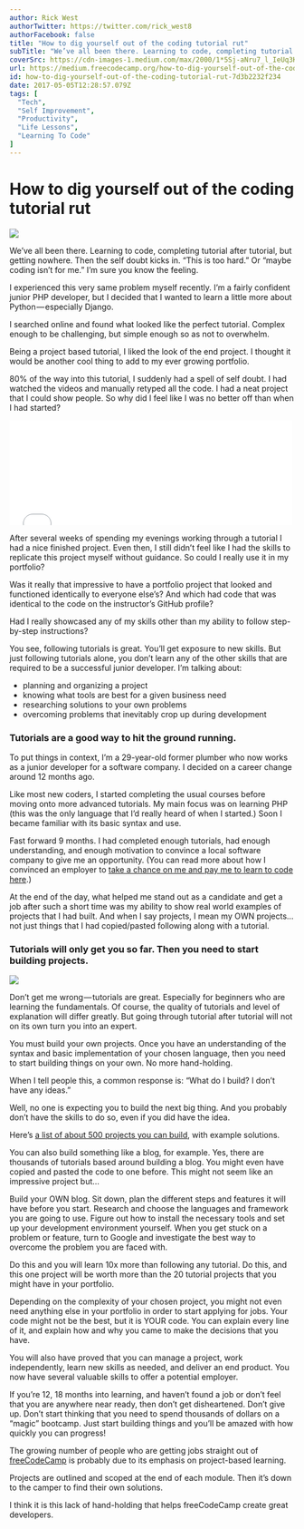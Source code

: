 ```yaml
---
author: Rick West
authorTwitter: https://twitter.com/rick_west8
authorFacebook: false
title: "How to dig yourself out of the coding tutorial rut"
subTitle: "We’ve all been there. Learning to code, completing tutorial after tutorial, but getting nowhere. Then the self doubt kicks in. “This is t..."
coverSrc: https://cdn-images-1.medium.com/max/2000/1*5Sj-aNru7_l_IeUq3KNGXw.jpeg
url: https://medium.freecodecamp.org/how-to-dig-yourself-out-of-the-coding-tutorial-rut-7d3b2232f234
id: how-to-dig-yourself-out-of-the-coding-tutorial-rut-7d3b2232f234
date: 2017-05-05T12:28:57.079Z
tags: [
  "Tech",
  "Self Improvement",
  "Productivity",
  "Life Lessons",
  "Learning To Code"
]
---
```

# How to dig yourself out of the coding tutorial rut







![](https://cdn-images-1.medium.com/max/2000/1*5Sj-aNru7_l_IeUq3KNGXw.jpeg)







We’ve all been there. Learning to code, completing tutorial after tutorial, but getting nowhere. Then the self doubt kicks in. “This is too hard.” Or “maybe coding isn’t for me.” I’m sure you know the feeling.

I experienced this very same problem myself recently. I’m a fairly confident junior PHP developer, but I decided that I wanted to learn a little more about Python — especially Django.

I searched online and found what looked like the perfect tutorial. Complex enough to be challenging, but simple enough so as not to overwhelm.

Being a project based tutorial, I liked the look of the end project. I thought it would be another cool thing to add to my ever growing portfolio.

80% of the way into this tutorial, I suddenly had a spell of self doubt. I had watched the videos and manually retyped all the code. I had a neat project that I could show people. So why did I feel like I was no better off than when I had started?





<iframe data-width="500" data-height="185" width="500" height="185" src="/media/2f7bb09121e8ac606031f0ffa246dffd?postId=7d3b2232f234" data-media-id="2f7bb09121e8ac606031f0ffa246dffd" data-thumbnail="https://i.embed.ly/1/image?url=https%3A%2F%2Fpbs.twimg.com%2Fmedia%2FCCpgya-UIAA8uar.jpg%3Alarge&amp;key=4fce0568f2ce49e8b54624ef71a8a5bd" allowfullscreen="" frameborder="0"></iframe>





After several weeks of spending my evenings working through a tutorial I had a nice finished project. Even then, I still didn’t feel like I had the skills to replicate this project myself without guidance. So could I really use it in my portfolio?

Was it really that impressive to have a portfolio project that looked and functioned identically to everyone else’s? And which had code that was identical to the code on the instructor’s GitHub profile?

Had I really showcased any of my skills other than my ability to follow step-by-step instructions?

You see, following tutorials is great. You’ll get exposure to new skills. But just following tutorials alone, you don’t learn any of the other skills that are required to be a successful junior developer. I’m talking about:

*   planning and organizing a project
*   knowing what tools are best for a given business need
*   researching solutions to your own problems
*   overcoming problems that inevitably crop up during development

### Tutorials are a good way to hit the ground running.

To put things in context, I’m a 29-year-old former plumber who now works as a junior developer for a software company. I decided on a career change around 12 months ago.

Like most new coders, I started completing the usual courses before moving onto more advanced tutorials. My main focus was on learning PHP (this was the only language that I’d really heard of when I started.) Soon I became familiar with its basic syntax and use.

Fast forward 9 months. I had completed enough tutorials, had enough understanding, and enough motivation to convince a local software company to give me an opportunity. (You can read more about how I convinced an employer to [take a chance on me and pay me to learn to code here](http://rickwest.co.uk/first-web-development-job).)

At the end of the day, what helped me stand out as a candidate and get a job after such a short time was my ability to show real world examples of projects that I had built. And when I say projects, I mean my OWN projects…not just things that I had copied/pasted following along with a tutorial.

### Tutorials will only get you so far. Then you need to start building projects.







![](https://cdn-images-1.medium.com/max/2000/1*LZZ9Sr4XL7j2-LjSJ5uq9Q.jpeg)







Don’t get me wrong — tutorials are great. Especially for beginners who are learning the fundamentals. Of course, the quality of tutorials and level of explanation will differ greatly. But going through tutorial after tutorial will not on its own turn you into an expert.

You must build your own projects. Once you have an understanding of the syntax and basic implementation of your chosen language, then you need to start building things on your own. No more hand-holding.

When I tell people this, a common response is: “What do I build? I don’t have any ideas.”

Well, no one is expecting you to build the next big thing. And you probably don’t have the skills to do so, even if you did have the idea.

Here’s [a list of about 500 projects you can build](http://rosettacode.org/wiki/Category:Programming_Tasks), with example solutions.

You can also build something like a blog, for example. Yes, there are thousands of tutorials based around building a blog. You might even have copied and pasted the code to one before. This might not seem like an impressive project but…

Build your OWN blog. Sit down, plan the different steps and features it will have before you start. Research and choose the languages and framework you are going to use. Figure out how to install the necessary tools and set up your development environment yourself. When you get stuck on a problem or feature, turn to Google and investigate the best way to overcome the problem you are faced with.

Do this and you will learn 10x more than following any tutorial. Do this, and this one project will be worth more than the 20 tutorial projects that you might have in your portfolio.

Depending on the complexity of your chosen project, you might not even need anything else in your portfolio in order to start applying for jobs. Your code might not be the best, but it is YOUR code. You can explain every line of it, and explain how and why you came to make the decisions that you have.

You will also have proved that you can manage a project, work independently, learn new skills as needed, and deliver an end product. You now have several valuable skills to offer a potential employer.

If you’re 12, 18 months into learning, and haven’t found a job or don’t feel that you are anywhere near ready, then don’t get disheartened. Don’t give up. Don’t start thinking that you need to spend thousands of dollars on a “magic” bootcamp. Just start building things and you’ll be amazed with how quickly you can progress!

The growing number of people who are getting jobs straight out of [freeCodeCamp](https://www.freecodecamp.com) is probably due to its emphasis on project-based learning.

Projects are outlined and scoped at the end of each module. Then it’s down to the camper to find their own solutions.

I think it is this lack of hand-holding that helps freeCodeCamp create great developers.








